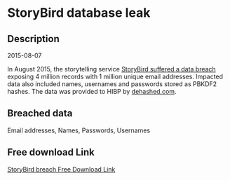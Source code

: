 # StoryBird database leak

## Description

2015-08-07

In August 2015, the storytelling service <a href="https://www.zdnet.com/article/hacker-puts-up-for-sale-third-round-of-hacked-databases-on-the-dark-web/" target="_blank" rel="noopener">StoryBird suffered a data breach</a> exposing 4 million records with 1 million unique email addresses. Impacted data also included names, usernames and passwords stored as PBKDF2 hashes. The data was provided to HIBP by <a href="https://dehashed.com/" target="_blank" rel="noopener">dehashed.com</a>.

## Breached data

Email addresses, Names, Passwords, Usernames

## Free download Link

[StoryBird breach Free Download Link](https://link-to.net/1229997/697.6819505429241/dynamic/?r=aHR0cHM6Ly93d3cubWVkaWFmaXJlLmNvbS92aWV3L09idG91eDRTYkhyQ3RDWi9zdG9yeWJpcmQuY29tL2ZpbGU=)